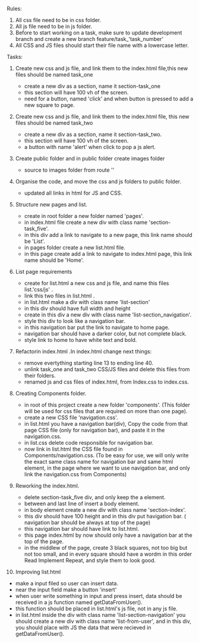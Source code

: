 Rules:

1. All css file need to be in css folder.
2. All js file need to be in js folder.
3. Before to start working on a task, make sure to update development branch and create a new branch feature/task\_'task_number'
4. All CSS and JS files should start their file name with a lowercase letter.

Tasks:

1. Create new css and js file, and link them to the index.html file,this new files should be named task_one

   - create a new div as a section, name it section-task_one
   - this section will have 100 vh of the screen.
   - need for a button, named 'click' and when button is pressed to add a new square to page.

2. Create new css and js file, and link them to the index.html file, this new files should be named task_two

   - create a new div as a section, name it section-task_two.
   - this section will have 100 vh of the screen.
   - a button with name 'alert' when click to pop a js alert.

3. Create public folder and in public folder create images folder

   - source to images folder from route ''

4. Organise the code, and move the css and js folders to public folder.

   - updated all links in html for JS and CSS.

5. Structure new pages and list.

   - create in root folder a new folder named 'pages'.
   - in index.html file create a new div with class name 'section-task_five'.
   - in this div add a link to navigate to a new page, this link name should be 'List'.
   - in pages folder create a new list.html file.
   - in this page create add a link to navigate to index.html page, this link name should be 'Home'.

6. List page requirements

   - create for list.html a new css and js file, and name this files list.'css/js' .
   - link this two files in list.html .
   - in list.html make a div with class name 'list-section'
   - in this div should have full width and height
   - create in this div a new div with class name 'list-section_navigation'.
   - style this div to look like a navigation bar.
   - in this navigation bar put the link to navigate to home page.
   - navigation bar should have a darker color, but not complete black.
   - style link to home to have white text and bold.

7. Refactorin index.html
   .In index.html change next things:

   - remove evertything starting line 13 to ending line 40.
   - unlink task_one and task_two CSS/JS files and delete this files from their folders.
   - renamed js and css files of index.html, from Index.css to index.css.

8. Creating Components folder.

   - in root of this project create a new folder 'components'.
     (This folder will be used for css files that are required on more than one page).
   - create a new CSS file 'navigation.css'.
   - in list.html you have a navigation bar(div), Copy the code from that page CSS file (only for navigation bar), and paste it in the navigation.css.
   - in list.css delete code responsible for navigation bar.
   - now link in list.html the CSS file found in Components/navigation.css.
     (To be easy for use, we will only write the exact same class name for navigation bar and same html element, in the page where we want to use navigation bar, and only link the navigation.css from Components)

9. Reworking the index.html.

   - delete section-task_five div, and only keep the a element.
   - between </head> and last line of </html> insert a body element.
   - in body element create a new div with class name 'section-index'.
   - this div should have 100 height and in this div put havigation bar.
     ( navigation bar should be always at top of the page)
   - this navigation bar should have link to list.html.
   - this page index.html by now should only have a navigation bar at the top of the page.
   - in the middlew of the page, create 3 black squares, not too big but not too small, and in every square should have a wordm in this order
     Read Implement Repeat, and style them to look good.

10. Improving list.html

- make a input filed so user can insert data.
- near the input field make a button 'insert'
- when user write something in input and press insert, data should be received in a js function named getDataFromUser().
- this function should be placed in list.html's js file, not in any js file.
- in list.html inside the div with class name 'list-section-navigation' you should create a new div with class name 'list-from-user', and in this div, you should place with JS the data that were recieved in getDataFromUser().
